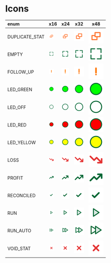 # Icons
enum | x16 | x24 | x32 | x48
:-- | --- | --- | --- | ---
DUPLICATE_STAT | <img src="DUPLICATE_STAT.svg" width="16">  | <img src="DUPLICATE_STAT.svg" width="24">  | <img src="DUPLICATE_STAT.svg" width="32">  | <img src="DUPLICATE_STAT.svg" width="48"> 
EMPTY | <img src="EMPTY.svg" width="16">  | <img src="EMPTY.svg" width="24">  | <img src="EMPTY.svg" width="32">  | <img src="EMPTY.svg" width="48"> 
FOLLOW_UP | <img src="FOLLOW_UP.svg" width="16">  | <img src="FOLLOW_UP.svg" width="24">  | <img src="FOLLOW_UP.svg" width="32">  | <img src="FOLLOW_UP.svg" width="48"> 
LED_GREEN | <img src="LED_GREEN.svg" width="16">  | <img src="LED_GREEN.svg" width="24">  | <img src="LED_GREEN.svg" width="32">  | <img src="LED_GREEN.svg" width="48"> 
LED_OFF | <img src="LED_OFF.svg" width="16">  | <img src="LED_OFF.svg" width="24">  | <img src="LED_OFF.svg" width="32">  | <img src="LED_OFF.svg" width="48"> 
LED_RED | <img src="LED_RED.svg" width="16">  | <img src="LED_RED.svg" width="24">  | <img src="LED_RED.svg" width="32">  | <img src="LED_RED.svg" width="48"> 
LED_YELLOW | <img src="LED_YELLOW.svg" width="16">  | <img src="LED_YELLOW.svg" width="24">  | <img src="LED_YELLOW.svg" width="32">  | <img src="LED_YELLOW.svg" width="48"> 
LOSS | <img src="LOSS.svg" width="16">  | <img src="LOSS.svg" width="24">  | <img src="LOSS.svg" width="32">  | <img src="LOSS.svg" width="48"> 
PROFIT | <img src="PROFIT.svg" width="16">  | <img src="PROFIT.svg" width="24">  | <img src="PROFIT.svg" width="32">  | <img src="PROFIT.svg" width="48"> 
RECONCILED | <img src="RECONCILED.svg" width="16">  | <img src="RECONCILED.svg" width="24">  | <img src="RECONCILED.svg" width="32">  | <img src="RECONCILED.svg" width="48"> 
RUN | <img src="RUN.svg" width="16">  | <img src="RUN.svg" width="24">  | <img src="RUN.svg" width="32">  | <img src="RUN.svg" width="48"> 
RUN_AUTO | <img src="RUN_AUTO.svg" width="16">  | <img src="RUN_AUTO.svg" width="24">  | <img src="RUN_AUTO.svg" width="32">  | <img src="RUN_AUTO.svg" width="48"> 
VOID_STAT | <img src="VOID_STAT.svg" width="16">  | <img src="VOID_STAT.svg" width="24">  | <img src="VOID_STAT.svg" width="32">  | <img src="VOID_STAT.svg" width="48"> 
